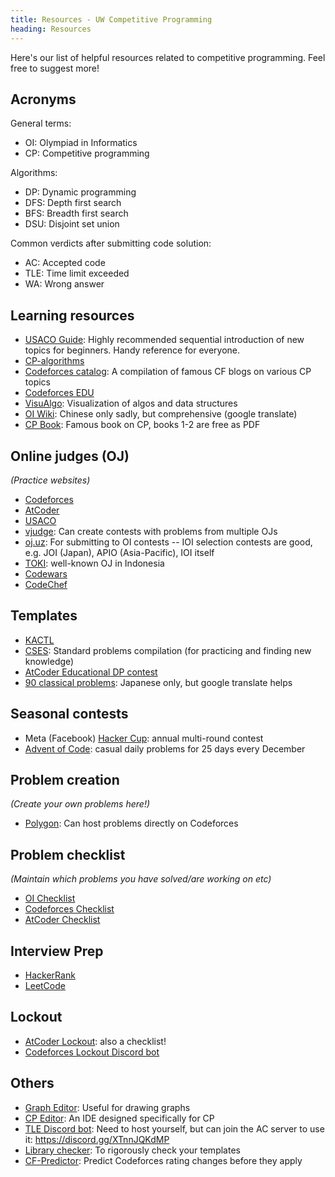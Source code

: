 ```yaml
---
title: Resources - UW Competitive Programming
heading: Resources
---
```


Here's our list of helpful resources related to competitive programming. Feel free to suggest more!

## Acronyms

General terms:
- OI: Olympiad in Informatics
- CP: Competitive programming

Algorithms:
- DP: Dynamic programming
- DFS: Depth first search
- BFS: Breadth first search
- DSU: Disjoint set union

Common verdicts after submitting code solution:
- AC: Accepted code
- TLE: Time limit exceeded
- WA: Wrong answer

## Learning resources

- [USACO Guide](https://usaco.guide/): Highly recommended sequential introduction of new topics for beginners. Handy reference for everyone.
- [CP-algorithms](https://cp-algorithms.com/)
- [Codeforces catalog](https://codeforces.com/catalog): A compilation of famous CF blogs on various CP topics
- [Codeforces EDU](https://codeforces.com/edu/courses)
- [VisuAlgo](https://visualgo.net/en): Visualization of algos and data structures
- [OI Wiki](https://oi-wiki.org/): Chinese only sadly, but comprehensive (google translate)
- [CP Book](https://cpbook.net/): Famous book on CP, books 1-2 are free as PDF

## Online judges (OJ)
*(Practice websites)*

- [Codeforces](https://codeforces.com/)
- [AtCoder](http://atcoder.jp/)
- [USACO](http://www.usaco.org/)
- [vjudge](https://vjudge.net/): Can create contests with problems from multiple OJs
- [oj.uz](https://oj.uz/problems): For submitting to OI contests
    -- IOI selection contests are good, e.g. JOI (Japan), APIO (Asia-Pacific), IOI itself
- [TOKI](https://tlx.toki.id/): well-known OJ in Indonesia
- [Codewars](https://www.codewars.com/)
- [CodeChef](https://www.codechef.com/)

## Templates

- [KACTL](https://github.com/kth-competitive-programming/kactl)
- [CSES](https://cses.fi/problemset): Standard problems compilation (for practicing and finding new knowledge)
- [AtCoder Educational DP contest](https://atcoder.jp/contests/dp)
- [90 classical problems](https://atcoder.jp/contests/typical90/tasks): Japanese only, but google translate helps

## Seasonal contests

- Meta (Facebook) [Hacker Cup](https://www.facebook.com/codingcompetitions/hacker-cup): annual multi-round contest
- [Advent of Code](https://adventofcode.com/): casual daily problems for 25 days every December

## Problem creation
*(Create your own problems here!)*

- [Polygon](https://polygon.codeforces.com/): Can host problems directly on Codeforces

## Problem checklist
*(Maintain which problems you have solved/are working on etc)*

- [OI Checklist](https://oichecklist.pythonanywhere.com/)
- [Codeforces Checklist](https://cf.kira924age.com/)
- [AtCoder Checklist](https://kenkoooo.com/atcoder)

## Interview Prep

- [HackerRank](https://www.hackerrank.com/)
- [LeetCode](https://leetcode.com/)

## Lockout

- [AtCoder Lockout](https://kenkoooo.com/atcoder): also a checklist!
- [Codeforces Lockout Discord bot](https://codeforces.com/blog/entry/78546)

## Others

- [Graph Editor](https://csacademy.com/app/graph_editor/): Useful for drawing graphs
- [CP Editor](https://cpeditor.org/): An IDE designed specifically for CP
- [TLE Discord bot](https://github.com/cheran-senthil/TLE): Need to host yourself, but can join the AC server to use it: <https://discord.gg/XTnnJQKdMP>
- [Library checker](https://judge.yosupo.jp/): To rigorously check your templates
- [CF-Predictor](https://cf-predictor-frontend.herokuapp.com/): Predict Codeforces rating changes before they apply
